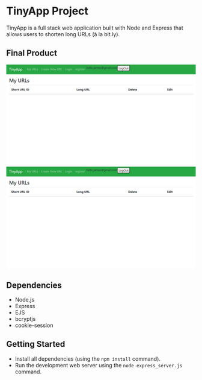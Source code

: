 # TinyApp Project

TinyApp is a full stack web application built with Node and Express that allows users to shorten long URLs (à la bit.ly).

## Final Product

!["screenshot of create links page"](https://github.com/wubat/tinyapp/blob/master/docs/urls-page.png?raw=true)
!["screenshot of urls index"](https://github.com/wubat/tinyapp/blob/master/docs/urls-page.png?raw=true)

## Dependencies

- Node.js
- Express
- EJS
- bcryptjs
- cookie-session

## Getting Started

- Install all dependencies (using the `npm install` command).
- Run the development web server using the `node express_server.js` command.